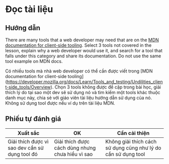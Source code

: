 # Đọc tài liệu

## Hướng dẫn

There are many tools that a web developer may need that are on the [MDN documentation for client-side tooling](https://developer.mozilla.org/docs/Learn/Tools_and_testing/Understanding_client-side_tools/Overview). Select 3 tools not covered in the lesson, explain why a web developer would use it, and search for a tool that falls under this category and share its documentation. Do not use the same tool example on MDN docs.

Có nhiều tools mà nhà web developer có thể cần được viết trong [MDN documentation for client-side tooling] (https://developer.mozilla.org/docs/Learn/Tools_and_testing/Undilities_client-side_tools/Overview). Chọn 3 tools không được đề cập trong bài học, giải thích lý do tại sao một dev sẽ sử dụng nó và tìm kiếm một tools khác thuộc danh mục này, chia sẻ với giáo viên tài liệu hướng dẫn sử dụng của nó. Không sử dụng tool được nếu ví dụ trên tài liệu MDN. 

## Phiếu tự đánh giá 

Xuất sắc | OK | Cần cải thiện
--- | --- | -- |
|Giải thích được vì sao dev cần sử dụng tool đó| Giải thích được cách dùng nhưng chưa hiểu vì sao| Không giải thích cách sử dụng cũng như lý do cần sử dụng tool  |